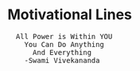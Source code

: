 #  Motivational Lines 

<pre>
  All Power is Within YOU
    You Can Do Anything    
      And Everything
    -Swami Vivekananda
</pre>
